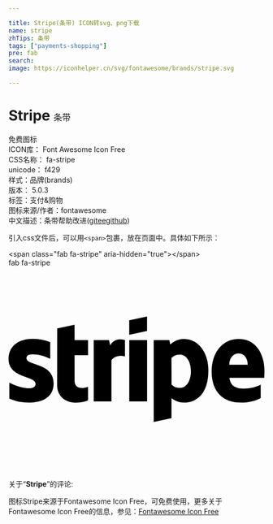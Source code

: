 ```yaml
---

title: Stripe(条带) ICON转svg、png下载
name: stripe
zhTips: 条带
tags: ["payments-shopping"]
pre: fab
search: 
image: https://iconhelper.cn/svg/fontawesome/brands/stripe.svg

---
```


# Stripe  <small style="font-size: 60%;font-weight: 100">条带</small>


<div class="detail-page">
<p>
<span><span class="badge-success badge">免费图标</span> </span>
<br/>
<span>
ICON库：
<span class="badge-secondary badge">Font Awesome Icon Free</span> 
</span>
<br/>
<span>
CSS名称：
<span class="badge-secondary badge">fa-stripe</span> 
</span>
<br/>
<span>
unicode：
<span class="badge-secondary badge">f429</span> 
<copy-btn content='f429' btn-title=""></copy-btn>
<copy-btn :content='String.fromCodePoint(parseInt("f429", 16))' btn-title="复制U"></copy-btn>
</span><br/><span>样式：<span class="badge-light badge">品牌(brands)</span></span>
<br/>
<span>
版本：
<span class="badge-secondary badge">5.0.3</span> 
</span><br/><span>标签：<span class="badge-light badge"><router-link to="/tags/payments-shopping.html">支付&购物</router-link></span></span>
<br/>
<span>图标来源/作者：<span class="badge-light badge">fontawesome</span></span> 
<br/>
<span class="zh-detail">中文描述：<span class="badge-primary badge">条带</span><span class="help-link"><span>帮助改进</span>(<a href="https://gitee.com/liuwave/icon-helper/edit/master/json/fontawesome/brands/stripe.json" target="_blank" rel="noopener noreferrer">gitee</a><a href="https://github.com/liuwave/icon-helper/edit/master/json/fontawesome/brands/stripe.json" target="_blank" rel="noopener noreferrer">github</a></span>)</span><br/>
</p>
</div>
<div class="alert alert-dark">
  <i class="fab fa-stripe fa-xs"></i>
  <i class="fab fa-stripe fa-sm"></i>
  <i class="fab fa-stripe fa-lg"></i>
  <i class="fab fa-stripe fa-2x"></i>
  <i class="fab fa-stripe fa-3x"></i>
  <i class="fab fa-stripe fa-5x"></i>
  <i class="fab fa-stripe fa-7x"></i>
</div>
<div>
  <p>引入css文件后，可以用<code>&lt;span&gt;</code>包裹，放在页面中。具体如下所示：    
  </p>
  <div class="alert alert-primary" style="font-size: 14px">
    &lt;span class="fab fa-stripe" aria-hidden="true"&gt;&lt;/span&gt;
    <copy-btn content='<span class="fab fa-stripe" aria-hidden="true"></span>'></copy-btn>
  </div>
  <div class="alert alert-secondary">
    <i class="fab fa-stripe"
    style="font-size: 24px"
    aria-hidden="true"></i> fab fa-stripe
    <copy-btn content="fab fa-stripe" btn-title="复制图标名称"></copy-btn>
  </div>
</div>
<div id="svg" class="svg-wrap">
<svg xmlns="http://www.w3.org/2000/svg" viewBox="0 0 640 512"><path d="M165 144.7l-43.3 9.2-.2 142.4c0 26.3 19.8 43.3 46.1 43.3 14.6 0 25.3-2.7 31.2-5.9v-33.8c-5.7 2.3-33.7 10.5-33.7-15.7V221h33.7v-37.8h-33.7zm89.1 51.6l-2.7-13.1H213v153.2h44.3V233.3c10.5-13.8 28.2-11.1 33.9-9.3v-40.8c-6-2.1-26.7-6-37.1 13.1zm92.3-72.3l-44.6 9.5v36.2l44.6-9.5zM44.9 228.3c0-6.9 5.8-9.6 15.1-9.7 13.5 0 30.7 4.1 44.2 11.4v-41.8c-14.7-5.8-29.4-8.1-44.1-8.1-36 0-60 18.8-60 50.2 0 49.2 67.5 41.2 67.5 62.4 0 8.2-7.1 10.9-17 10.9-14.7 0-33.7-6.1-48.6-14.2v40c16.5 7.1 33.2 10.1 48.5 10.1 36.9 0 62.3-15.8 62.3-47.8 0-52.9-67.9-43.4-67.9-63.4zM640 261.6c0-45.5-22-81.4-64.2-81.4s-67.9 35.9-67.9 81.1c0 53.5 30.3 78.2 73.5 78.2 21.2 0 37.1-4.8 49.2-11.5v-33.4c-12.1 6.1-26 9.8-43.6 9.8-17.3 0-32.5-6.1-34.5-26.9h86.9c.2-2.3.6-11.6.6-15.9zm-87.9-16.8c0-20 12.3-28.4 23.4-28.4 10.9 0 22.5 8.4 22.5 28.4zm-112.9-64.6c-17.4 0-28.6 8.2-34.8 13.9l-2.3-11H363v204.8l44.4-9.4.1-50.2c6.4 4.7 15.9 11.2 31.4 11.2 31.8 0 60.8-23.2 60.8-79.6.1-51.6-29.3-79.7-60.5-79.7zm-10.6 122.5c-10.4 0-16.6-3.8-20.9-8.4l-.3-66c4.6-5.1 11-8.8 21.2-8.8 16.2 0 27.4 18.2 27.4 41.4.1 23.9-10.9 41.8-27.4 41.8zm-126.7 33.7h44.6V183.2h-44.6z"/></svg>
</div>
<detail full-name='fa-stripe'></detail>
<div class="icon-detail__container">
<p>关于“<b>Stripe</b>”的评论:</p>
</div>
<Vssue title="关于“Stripe”的评论" />    
<div><p>图标Stripe来源于Fontawesome Icon Free，可免费使用，更多关于  Fontawesome Icon Free的信息，参见：<a target="_blank" href="https://iconhelper.cn/fontawesome.html">Fontawesome Icon Free</a>
</p></div>
